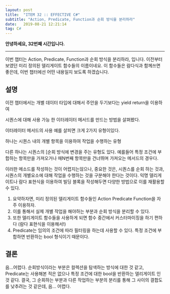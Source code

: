 ```yaml
---
layout: post
title:  "ITEM 32 :: EFFECTIVE C#"
subtitle: "Action, Predicate, Function과 순회 방식을 분리하라"
date:   2019-08-21 12:21:14
tag: C#
---
```


**안녕하세요, 32번째 시간입니다.**

___

이번 챕터는 Action, Predicate, Function과 순회 방식을 분리하라, 입니다.
이전부터 보였던 미리 정의된 델리게이트 함수들의 이름이네요. 
이 함수들은 람다식과 함께쓰면 좋은데, 이번 챕터에선 어떤 내용일지 보도록 하겠습니다.


## 설명

이전 챕터에서는 개별 데이터 타입에 대해서 주안을 두기보다는 yield return을 이용하여

시퀀스에 대해 사용 가능 한 이터레이터 메서드를 만드는 방법을 살펴봤다. 
	
이터레이터 메서드의 사용 예를 살피면 크게 2가지 유형이있다.
	
하나는 시퀀스 내의 개별 항목을 이용하여 작업을 수행하는 유형
	
다른 하나는 시퀀스의 [순회 방식에 변경을 주는 유형도 있다. 예를들어 특정 조건에 부합하는
항목만을 가져오거나 매N번째 항목만을 건너뛰며 가져오는 메서드의 경우다.
	
이러한 메소드를 작성하는 것이 어렵지는않으나, 중요한 것은, 시퀀스를 순회
하는 것과, 시퀀스의 개별요소에 대해 작업을 수행하는 것을 구분해야 한다는
것이다. 익명 델리게이트나 람다 표현식을 이용하여 빌딩 블록을 작성해두면 
다양한 방법으로 이를 재활용할 수 있다. 
	
1. 요약하자면, 미리 정의된 델리게이트 함수들인 Action Predicate Function을 자주 이용하자.
2. 이를 통해서 실제 개별 작업을 해야하는 부분과 순회 방식을 분리할 수 있다.
3. 또한 델리게이트 함수들을 사용하게 되면 함수 중간에서 커스터마이징을 하기 편하다 (람다 표현식을 이용해서!)
4. Predicate는 임의의 조건에 따라 필터링을 하는데 사용할 수 있다. 특정 조건에 부합하면 반환하는 bool 형식이기 때문이다.




## 결론

음...어렵다. 순회방식이라는 부분은 컬렉션을 탐색하는 방식에 대한 것 같고, Predicate는 사용해본 적은 없으나 특정 조건에 대한 bool을 반환하는 델리게이트 인 것 같다.
결국, 그 순회하는 부분과 다른 작업하는 부분의 분리를 통해 그 사이의 결합도를 낮추려는 것 같은데, 음... 어렵다.
